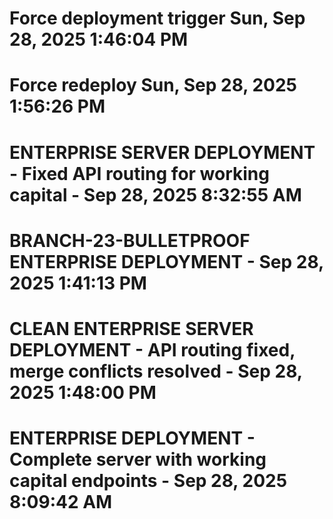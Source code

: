 # Force deployment trigger Sun, Sep 28, 2025 1:46:04 PM

# Force redeploy Sun, Sep 28, 2025 1:56:26 PM

# ENTERPRISE SERVER DEPLOYMENT - Fixed API routing for working capital - Sep 28, 2025 8:32:55 AM

# BRANCH-23-BULLETPROOF ENTERPRISE DEPLOYMENT - Sep 28, 2025 1:41:13 PM

# CLEAN ENTERPRISE SERVER DEPLOYMENT - API routing fixed, merge conflicts resolved - Sep 28, 2025 1:48:00 PM

# ENTERPRISE DEPLOYMENT - Complete server with working capital endpoints - Sep 28, 2025 8:09:42 AM
